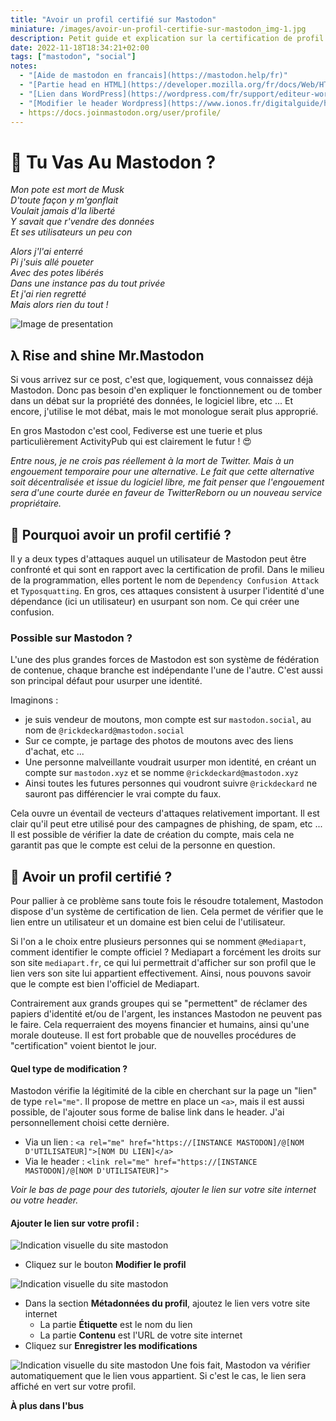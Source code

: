 ```yaml
---
title: "Avoir un profil certifié sur Mastodon"
miniature: /images/avoir-un-profil-certifie-sur-mastodon_img-1.jpg
description: Petit guide et explication sur la certification de profil et son importance sur Mastodon.
date: 2022-11-18T18:34:21+02:00
tags: ["mastodon", "social"]
notes:
  - "[Aide de mastodon en francais](https://mastodon.help/fr)"
  - "[Partie head en HTML](https://developer.mozilla.org/fr/docs/Web/HTML/Element/head)"
  - "[Lien dans WordPress](https://wordpress.com/fr/support/editeur-wordpress/liens/)"
  - "[Modifier le header Wordpress](https://www.ionos.fr/digitalguide/hebergement/blogs/modifier-un-header-dans-wordpress/)"
  - https://docs.joinmastodon.org/user/profile/
---
```


# 🎤 Tu Vas Au Mastodon ?
_Mon pote est mort de Musk_   
_D'toute façon y m'gonflait_   
_Voulait jamais d'la liberté_   
_Y savait que r'vendre des données_   
_Et ses utilisateurs un peu con_   

_Alors j'l'ai enterré_   
_Pi j'suis allé poueter_   
_Avec des potes libérés_   
_Dans une instance pas du tout privée_   
_Et j'ai rien regretté_   
_Mais alors rien du tout !_   

![Image de presentation](/images/avoir-un-profil-certifie-sur-mastodon_img-1.jpg "Crédit : Christopher Mineses/Mashable – Mastodon<br><br>🧚‍♀️ L'écrasant poids de la liberté 🎱")

## λ Rise and shine Mr.Mastodon
Si vous arrivez sur ce post, c'est que, logiquement, vous connaissez déjà Mastodon. Donc pas besoin d'en expliquer le fonctionnement ou de tomber dans un débat sur la propriété des données, le logiciel libre, etc ... Et encore, j'utilise le mot débat, mais le mot monologue serait plus approprié.

En gros Mastodon c'est cool, Fediverse est une tuerie et plus particulièrement ActivityPub qui est clairement le futur ! 😍

_Entre nous, je ne crois pas réellement à la mort de Twitter. Mais à un engouement temporaire pour une alternative. Le fait que cette alternative soit décentralisée et issue du logiciel libre, me fait penser que l'engouement sera d'une courte durée en faveur de TwitterReborn ou un nouveau service propriétaire._

## 🪪 Pourquoi avoir un profil certifié ?
Il y a deux types d'attaques auquel un utilisateur de Mastodon peut être confronté et qui sont en rapport avec la certification de profil. Dans le milieu de la programmation, elles portent le nom de  `Dependency Confusion Attack` et `Typosquatting`. En gros, ces attaques consistent à usurper l'identité d'une dépendance (ici un utilisateur) en usurpant son nom. Ce qui créer une confusion.

### Possible sur Mastodon ?
L'une des plus grandes forces de Mastodon est son système de fédération de contenue, chaque branche est indépendante l'une de l'autre. C'est aussi son principal défaut pour usurper une identité. 

Imaginons : 
- je suis vendeur de moutons, mon compte est sur `mastodon.social`, au nom de `@rickdeckard@mastodon.social`
- Sur ce compte, je partage des photos de moutons avec des liens d'achat, etc ...
- Une personne malveillante voudrait usurper mon identité, en créant un compte sur `mastodon.xyz` et se nomme `@rickdeckard@mastodon.xyz`
- Ainsi toutes les futures personnes qui voudront suivre `@rickdeckard` ne sauront pas différencier le vrai compte du faux.

Cela ouvre un éventail de vecteurs d'attaques relativement important. Il est clair qu'il peut etre utilisé pour des campagnes de phishing, de spam, etc ... Il est possible de vérifier la date de création du compte, mais cela ne garantit pas que le compte est celui de la personne en question.

## 📝 Avoir un profil certifié ?
Pour pallier à ce problème sans toute fois le résoudre totalement, Mastodon dispose d'un système de certification de lien. Cela permet de vérifier que le lien entre un utilisateur et un domaine est bien celui de l'utilisateur.

Si l'on a le choix entre plusieurs personnes qui se nomment `@Mediapart`, comment identifier le compte officiel ? Mediapart a forcément les droits sur son site `mediapart.fr`, ce qui lui permettrait d'afficher sur son profil que le lien vers son site lui appartient effectivement. Ainsi, nous pouvons savoir que le compte est bien l'officiel de Mediapart.

Contrairement aux grands groupes qui se "permettent" de réclamer des papiers d'identité et/ou de l'argent, les instances Mastodon ne peuvent pas le faire. Cela requerraient des moyens financier et humains, ainsi qu'une morale douteuse. Il est fort probable que de nouvelles procédures de "certification" voient bientot le jour.

#### Quel type de modification ? 
Mastodon vérifie la légitimité de la cible en cherchant sur la page un "lien" de type `rel="me"`. Il propose de mettre en place un `<a>`, mais il est aussi possible, de l'ajouter sous forme de balise link dans le header. J'ai personnellement choisi cette dernière.

- Via un lien : `<a rel="me" href="https://[INSTANCE MASTODON]/@[NOM D'UTILISATEUR]">[NOM DU LIEN]</a>`
- Via le header : `<link rel="me" href="https://[INSTANCE MASTODON]/@[NOM D'UTILISATEUR]">`

_Voir le bas de page pour des tutoriels, ajouter le lien sur votre site internet ou votre header._

#### Ajouter le lien sur votre profil :
![Indication visuelle du site mastodon](/images/avoir-un-profil-certifie-sur-mastodon_img-2.jpg "Modifier le profil")
- Cliquez sur le bouton **Modifier le profil**

![Indication visuelle du site mastodon](/images/avoir-un-profil-certifie-sur-mastodon_img-3.jpg "Métadonnées du profil")
- Dans la section **Métadonnées du profil**, ajoutez le lien vers votre site internet
  - La partie **Étiquette** est le nom du lien
  - La partie **Contenu** est l'URL de votre site internet
- Cliquez sur **Enregistrer les modifications**

![Indication visuelle du site mastodon](/images/avoir-un-profil-certifie-sur-mastodon_img-4.jpg "Mon profil")
Une fois fait, Mastodon va vérifier automatiquement que le lien vous appartient. Si c'est le cas, le lien sera affiché en vert sur votre profil.


**À plus dans l'bus**